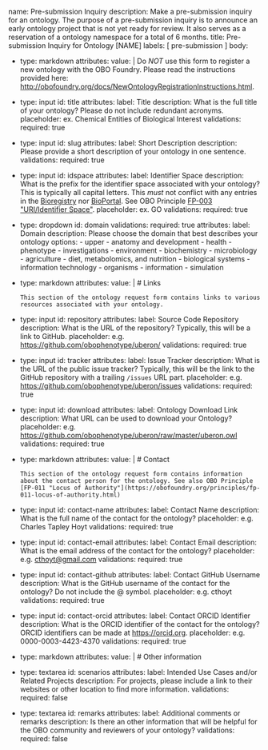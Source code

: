 name: Pre-submission Inquiry
description: Make a pre-submission inquiry for an ontology. The purpose of a pre-submission inquiry is to announce an early ontology project that is not yet ready for review. It also serves as a reservation of a ontology namespace for a total of 6 months.
title: Pre-submission Inquiry for Ontology [NAME]
labels: [ pre-submission ]
body:
  - type: markdown
    attributes:
      value: |
        Do _NOT_ use this form to register a new ontology with the OBO Foundry. Please read the instructions provided here: http://obofoundry.org/docs/NewOntologyRegistrationInstructions.html.
  - type: input
    id: title
    attributes:
      label: Title
      description: What is the full title of your ontology? Please do not include redundant acronyms.
      placeholder: ex. Chemical Entities of Biological Interest
    validations:
      required: true
  - type: input
    id: slug
    attributes:
      label: Short Description
      description: Please provide a short description of your ontology in one sentence.
    validations:
      required: true
  - type: input
    id: idspace
    attributes:
      label: Identifier Space
      description: What is the prefix for the identifier space associated with your ontology? This is typically all capital letters. This *must* not conflict with any entries in the [Bioregistry](https://bioregistry.io/registry) nor [BioPortal](https://bioportal.bioontology.org). See OBO Principle [FP-003 "URI/Identifier Space"](https://obofoundry.org/principles/fp-003-uris.html).
      placeholder: ex. GO
    validations:
      required: true
  - type: dropdown
    id: domain
    validations:
      required: true
    attributes:
      label: Domain
      description: Please choose the domain that best describes your ontology
      options:
        - upper
        - anatomy and development
        - health
        - phenotype
        - investigations
        - environment
        - biochemistry
        - microbiology
        - agriculture
        - diet, metabolomics, and nutrition
        - biological systems
        - information technology
        - organisms
        - information
        - simulation
  - type: markdown
    attributes:
      value: |
        # Links

        This section of the ontology request form contains links to various resources associated with your ontology.
  - type: input
    id: repository
    attributes:
      label: Source Code Repository
      description: What is the URL of the repository? Typically, this will be a link to GitHub.
      placeholder: e.g. https://github.com/obophenotype/uberon/
    validations:
      required: true
  - type: input
    id: tracker
    attributes:
      label: Issue Tracker
      description: What is the URL of the public issue tracker? Typically, this will be the link to the GitHub repository with a trailing `/issues` URL part.
      placeholder: e.g. https://github.com/obophenotype/uberon/issues
    validations:
      required: true
  - type: input
    id: download
    attributes:
      label: Ontology Download Link
      description: What URL can be used to download your Ontology?
      placeholder: e.g. https://github.com/obophenotype/uberon/raw/master/uberon.owl
    validations:
      required: true

  - type: markdown
    attributes:
      value: |
        # Contact

        This section of the ontology request form contains information about the contact person for the ontology. See also OBO Principle [FP-011 "Locus of Authority"](https://obofoundry.org/principles/fp-011-locus-of-authority.html)
  - type: input
    id: contact-name
    attributes:
      label: Contact Name
      description: What is the full name of the contact for the ontology?
      placeholder: e.g. Charles Tapley Hoyt
    validations:
      required: true
  - type: input
    id: contact-email
    attributes:
      label: Contact Email
      description: What is the email address of the contact for the ontology?
      placeholder: e.g. cthoyt@gmail.com
    validations:
      required: true
  - type: input
    id: contact-github
    attributes:
      label: Contact GitHub Username
      description: What is the GitHub username of the contact for the ontology? Do not include the @ symbol.
      placeholder: e.g. cthoyt
    validations:
      required: true
  - type: input
    id: contact-orcid
    attributes:
      label: Contact ORCID Identifier
      description: What is the ORCID identifier of the contact for the ontology? ORCID identifiers can be made at https://orcid.org.
      placeholder: e.g. 0000-0003-4423-4370
    validations:
      required: true

  - type: markdown
    attributes:
      value: |
        # Other information

  - type: textarea
    id: scenarios
    attributes:
      label: Intended Use Cases and/or Related Projects
      description: For projects, please include a link to their websites or other location to find more information.
    validations:
      required: false
  - type: textarea
    id: remarks
    attributes:
      label: Additional comments or remarks
      description: Is there an other information that will be helpful for the OBO community and reviewers of your ontology?
    validations:
      required: false
  
